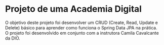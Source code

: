 <h1>Projeto de uma Academia Digital </h1>
<p> O objetivo deste projeto foi desenvolver um CRUD (Create, Read, Update e Delete) básico para aprender como funciona o Spring Data JPA  na prática. O projeto foi desenvolvido em conjunto com a instrutora Camila Cavalcante da DIO.
